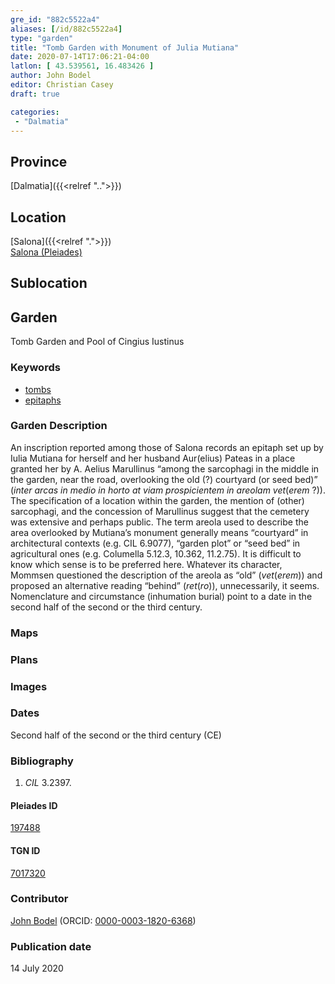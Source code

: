 ```yaml
---
gre_id: "882c5522a4"
aliases: [/id/882c5522a4]
type: "garden"
title: "Tomb Garden with Monument of Julia Mutiana"
date: 2020-07-14T17:06:21-04:00
latlon: [ 43.539561, 16.483426 ]
author: John Bodel
editor: Christian Casey
draft: true

categories:
 - "Dalmatia"
---
```


## Province

[Dalmatia]({{<relref "..">}})

<!--### Province Description-->

<!-- DESCRIPTION -->


## Location

[Salona]({{<relref ".">}}) \
[Salona (Pleiades)](https://pleiades.stoa.org/places/197488)

<!--### Location Description-->

<!-- LEAVE THIS BLANK FOR NOW -->

## Sublocation

<!-- 
[AREA WITHIN LOCATION, LIKE “PALATINE HILL”](GEOREFERENCE LINK)
A sublocation is any area larger than an individual garden, but located within a location. I would always try to include a link to a controlled vocabulary here if possible. This ID may well be different from the Garden ID, e.g., Pompeii versus a Garden in one of the houses which has its own Pleiades ID.
-->

<!--### Sublocation Description-->

<!-- DESCRIPTION -->

## Garden

Tomb Garden and Pool of Cingius Iustinus


### Keywords

- [tombs](http://vocab.getty.edu/page/aat/300005926)
- [epitaphs](http://vocab.getty.edu/page/aat/300028729)


### Garden Description

An inscription reported among those of Salona records an epitaph set up by Iulia Mutiana for herself and her husband Aur(elius) Pateas in a place granted her by A. Aelius Marullinus “among the sarcophagi in the middle in the garden, near the road, overlooking the old (?) courtyard (or seed bed)” (*inter arcas in medio in horto at viam prospicientem in areolam vet*(*erem* ?)). The specification of a location within the garden, the mention of (other) sarcophagi, and the concession of Marullinus suggest that the cemetery was extensive and perhaps public. The term areola used to describe the area overlooked by Mutiana’s monument generally means “courtyard” in architectural contexts (e.g. CIL 6.9077), “garden plot” or “seed bed” in agricultural ones (e.g. Columella 5.12.3, 10.362, 11.2.75). It is difficult to know which sense is to be preferred here. Whatever its character, Mommsen questioned the description of the areola as “old” (*vet*(*erem*)) and proposed an alternative reading “behind” (*ret*(*ro*)), unnecessarily, it seems. Nomenclature and circumstance (inhumation burial) point to a date in the second half of the second or the third century. 

### Maps

<!-- 
{{< image src="image_name.ext" alt="alt_text" title="CAPTION" >}}
-->

### Plans

<!-- 
{{< image src="FILENAME" alt="ALT_TEXT" title="CAPTION" >}}
-->

### Images

<!-- 
{{< image src="image_name.ext" alt="alt_text" title="CAPTION" >}}
-->

### Dates

Second half of the second or the third century (CE)

### Bibliography

1. *CIL* 3.2397.

<!--#### Periodo ID-->

<!-- [PERIODO_ID](https://pleiades.stoa.org/places/PLEIADES_ID) -->

#### Pleiades ID

[197488](https://pleiades.stoa.org/places/197488)

#### TGN ID

[7017320](http://vocab.getty.edu/page/tgn/7017320)

### Contributor

[John Bodel](https://www.brown.edu/academics/history/people/john-bodel) (ORCID: [0000-0003-1820-6368](https://orcid.org/0000-0003-1820-6368))

### Publication date
<!-- Format: dd MONTH_NAME yyyy -->

14 July 2020

<!--### Related articles-->

<!-- Links to other related articles. Leave blank for now -->